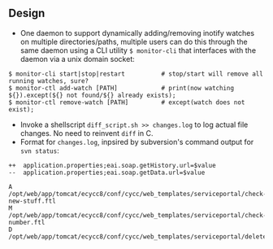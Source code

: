 ## Design
- One daemon to support dynamically adding/removing inotify watches on multiple directories/paths, multiple users can do this through the same daemon using a CLI utility ```$ monitor-cli``` that interfaces with the daemon via a unix domain socket:
```		  
$ monitor-cli start|stop|restart          # stop/start will remove all running watches, sure?
$ monitor-ctl add-watch [PATH]            # print(now watching ${}).except(${} not found/${} already exists); 
$ monitor-ctl remove-watch [PATH]         # except(watch does not exist); 	
```
- Invoke a shellscript ```diff_script.sh >> changes.log``` to log actual file changes. No need to reinvent ```diff``` in C. 
- Format for ```changes.log```, inpsired by subversion's command output for `svn status`:
```
++  application.properties;eai.soap.getHistory.url=$value
--  application.properties;eai.soap.getData.url=$value

A /opt/web/app/tomcat/ecycc8/conf/cycc/web_templates/serviceportal/check-new-stuff.ftl
M /opt/web/app/tomcat/ecycc8/conf/cycc/web_templates/serviceportal/check-number.ftl
D /opt/web/app/tomcat/ecycc8/conf/cycc/web_templates/serviceportal/deleteme.ftl	
```
